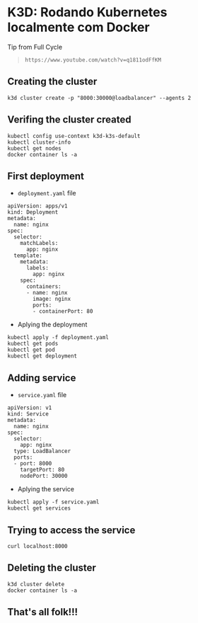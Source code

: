 # K3D: Rodando Kubernetes localmente com Docker

Tip from Full Cycle

> ```https://www.youtube.com/watch?v=q1811odFfKM```

## Creating the cluster

```
k3d cluster create -p "8000:30000@loadbalancer" --agents 2
```

## Verifing the cluster created

```
kubectl config use-context k3d-k3s-default
kubectl cluster-info
kubectl get nodes
docker container ls -a
```

## First deployment

- ```deployment.yaml``` file

```
apiVersion: apps/v1
kind: Deployment
metadata:
  name: nginx
spec:
  selector:
    matchLabels:
      app: nginx
  template:
    metadata:
      labels:
        app: nginx
    spec:
      containers:
      - name: nginx
        image: nginx
        ports:
        - containerPort: 80
```

- Aplying the deployment

```
kubectl apply -f deployment.yaml 
kubectl get pods
kubectl get pod
kubectl get deployment
```

## Adding service

- ```service.yaml``` file

```
apiVersion: v1
kind: Service
metadata:
  name: nginx
spec:
  selector:
    app: nginx
  type: LoadBalancer
  ports:
  - port: 8000
    targetPort: 80
    nodePort: 30000
```

- Aplying the service

```
kubectl apply -f service.yaml 
kubectl get services
```

## Trying to access the service

```
curl localhost:8000
```

## Deleting the cluster

```
k3d cluster delete
docker container ls -a
```

## That's all folk!!!
